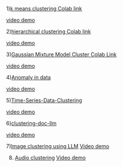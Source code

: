 1)[k means clustering Colab link](https://colab.research.google.com/drive/1TbaY2mL-vqWvHloaE6_aIO07NnKw5Qet?usp=sharing)


[video demo](https://drive.google.com/file/d/1OPvdPVUkTmzdAl52kFBR_y_tAy2jpQWH/view?usp=sharing)

2)[hierarchical clustering Colab link](https://colab.research.google.com/drive/1jBopEV8ZNv_h9tnBQs2KyQdeUOR0CJwX?usp=sharing)


[video demo](https://drive.google.com/file/d/1ujqIo8XaIfTXF5D_2seFKTt-whympwQk/view?usp=sharing)

3)[Gaussian Mixture Model Cluster Colab Link](https://colab.research.google.com/drive/1CCtNGeRvt6Vhgr5xTuGOlYBBJqnpp1Cq?usp=sharing)

[video demo](https://drive.google.com/file/d/1kl1xddu6w-s54JkB6E96Ot6Mrw5xh0Ff/view?usp=sharing)

4)[Anomaly in data](https://colab.research.google.com/drive/1IxRL216Xld0pG4PNi60V2A7SgRjN9-b9?usp=sharing)

[video demo](https://drive.google.com/file/d/1EyzAZjuxMCw96xJJBaf502JrMHWnob5Y/view?usp=sharing)


5)[Time-Series-Data-Clustering](https://colab.research.google.com/drive/1f8gJ-yDAd6-cfMil0mFkbYSc0UiXxGsJ?usp=sharing)

[video demo](https://drive.google.com/file/d/1dXYCvpDZxmKk9RcmQYk457iAolB6G0zD/view?usp=sharing)


6)[clustering-doc-llm](https://colab.research.google.com/drive/1VK0-k7SALh9LWXImfAsy9nP8JNnV0UtR?usp=sharing)

[video demo](https://drive.google.com/file/d/1JQMZWzL8p-24aqDfZl6dbuaYW7s-7pIn/view?usp=sharing)

7)[Image clustering using LLM](https://colab.research.google.com/drive/1mWETagEgA9oWALmdeHUsMvHUNc0O8KOF?usp=sharing)
[Video demo](https://drive.google.com/file/d/13cRA0kFTn3FiPKmSvlwHGLjOx6k7ZGT0/view?usp=sharing)

8) [Audio clustering](https://colab.research.google.com/drive/1juIDjIl2p6yUPE3xhMULjdbm191HzC4-?usp=sharing)
[Video demo](https://drive.google.com/file/d/1ONoQbXNGJ7C5BOGMTjP0DsNSrbRHm2xe/view?usp=sharing)

